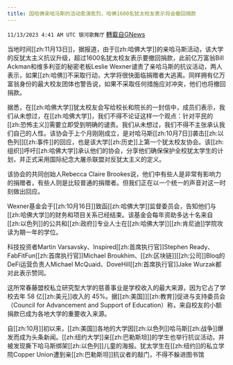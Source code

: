 ```yaml
---
title: 因哈佛亲哈马斯的活动愈演愈烈，哈佛1600名犹太校友表示将会撤回捐款
---
```

`11/13/2023 4:41 AM UTC 银河歌舞厅` [轉載自GNews](https://gnews.org/articles/1969412)

当地时间[[zh:11月13日]]，据报道，由于[[zh:哈佛大学]]的亲哈马斯活动，该大学的反犹太主义抗议升级，超过1600名犹太校友表示要撤回捐款，此前亿万富翁Bill Ackman和维多利亚的秘密老板Leslie Wexner谴责了亲哈马斯的抗议活动，两人表示，如果[[zh:哈佛]]不采取行动，大学将很快面临捐赠者大逃离。同样拥有亿万富翁身份的最大校友团体也警告说，如果不采取任何措施应对冲突，他们也将撤回捐款。

据悉，在[[zh:哈佛大学]]犹太校友会写给校长和院长的一封信中，成员们表示，我们从未想过，在[[zh:哈佛大学]]，我们不得不论证这样一个观点：针对平民的[[zh:恐怖主义]]需要立即受到明确的谴责。我们从未想过，我们不得不主张承认我们自己的人性。该协会于上个月刚刚成立，是对哈马斯[[zh:10月7日]]袭击[[zh:以色列]][[zh:事件]]的回应，也是该大学[[zh:历史]]上第一个犹太校友协会。该[[zh:组织]]呼吁[[zh:哈佛大学]]承认他们的协会，分享他们确保保护全校犹太学生的计划，并正式采用国际纪念大屠杀联盟对反犹太主义的定义。

该协会的共同创始人Rebecca Claire Brookes说，他们中有些人是非常有影响力的捐赠者，有些人则是比较普通的捐赠者。但我们正在以一个统一的声音对这一时刻做出回应。

Wexner基金会于[[zh:10月16日]]致函[[zh:哈佛大学]]监督委员会，告知他们与[[zh:哈佛大学]]的财务和项目关系已经结束。该基金会每年资助多达十名来自[[zh:以色列]]的公共和[[zh:政府]]专业人士在[[zh:哈佛大学]][[zh:肯尼迪]]学院攻读为期一年的学位。

科技投资者Martin Varsavsky、Inspired[[zh:首席执行官]]Stephen Ready、FabFitFun[[zh:首席执行官]]Michael Broukhim、[[zh:区块链]][[zh:公司]]Bloq的DeFi运营负责人Michael McQuaid、DoveHill[[zh:首席执行官]]Jake Wurzak都对此表示赞同。

这所常春藤盟校私立研究型大学的慈善事业是学校收入的最大来源，因为它占了学校去年 58 亿[[zh:美元]]收入的 45%。据[[zh:美国]][[zh:教育]]促进与支持委员会（Council for Advancement and Support of Education）称，来自校友的小额捐款已成为各地大学的重要收入来源。

自[[zh:10月]]初以来，[[zh:美国]]各地的大学因[[zh:以色列]]哈马斯[[zh:战争]]爆发而成为头条新闻。[[zh:纽约大学]]亲[[zh:巴勒斯坦]]的学生也举行抗议活动，并被发现撕下哈马斯绑架[[zh:以色列]]儿童的海报。犹太学生在[[zh:纽约]]的私立学院Copper Union遭到亲[[zh:巴勒斯坦]]抗议者的敲门，不得不躲进图书馆
